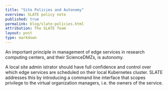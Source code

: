 ```yaml
---
title: "Site Policies and Autonomy"
overview: SLATE policy note
published: true
permalink: blog/slate-policies.html
attribution: The SLATE Team
layout: post
type: markdown
---
```


An important principle in management of edge services in research computing centers, and their ScienceDMZs, is autonomy.  


<!--end_excerpt-->

A local site admin
istrator should have full confidence and control over which edge services are scheduled on their local Kubernetes cluster.  SLATE addresses
this by introducing a command line interface that scopes privilege to the virtual organization managers, i.e. the owners of the service.

